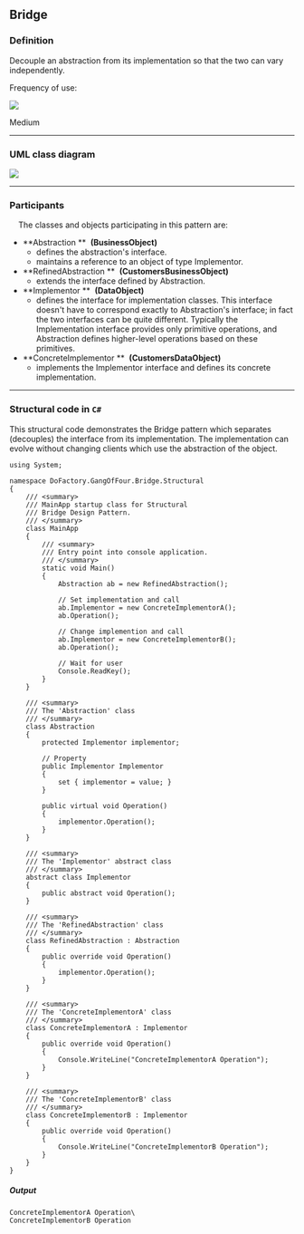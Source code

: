 Bridge
------

### Definition

Decouple an abstraction from its implementation so that the two can vary independently.

Frequency of use:

![](https://www.dofactory.com/images/use_medium.gif)

Medium

* * * * *

### UML class diagram

![](https://www.dofactory.com/images/diagrams/net/bridge.gif)

* * * * *

### Participants

    The classes and objects participating in this pattern are:

-   **Abstraction **  **(BusinessObject)**
    -   defines the abstraction's interface.
    -   maintains a reference to an object of type Implementor.
-   **RefinedAbstraction **  **(CustomersBusinessObject)**
    -   extends the interface defined by Abstraction.
-   **Implementor **  **(DataObject)**
    -   defines the interface for implementation classes. This interface doesn't have to correspond exactly to Abstraction's interface; in fact the two interfaces can be quite different. Typically the Implementation interface provides only primitive operations, and Abstraction defines higher-level operations based on these primitives.
-   **ConcreteImplementor **  **(CustomersDataObject)**
    -   implements the Implementor interface and defines its concrete implementation.

* * * * *

### Structural code in `C#`

This structural code demonstrates the Bridge pattern which separates (decouples) the interface from its implementation. The implementation can evolve without changing clients which use the abstraction of the object.

    using System;
    
    namespace DoFactory.GangOfFour.Bridge.Structural
    {
        /// <summary>
        /// MainApp startup class for Structural
        /// Bridge Design Pattern.
        /// </summary>
        class MainApp
        {
            /// <summary>
            /// Entry point into console application.
            /// </summary>
            static void Main()
            {
                Abstraction ab = new RefinedAbstraction();
    
                // Set implementation and call
                ab.Implementor = new ConcreteImplementorA();
                ab.Operation();
    
                // Change implemention and call
                ab.Implementor = new ConcreteImplementorB();
                ab.Operation();
    
                // Wait for user
                Console.ReadKey();
            }
        }
    
        /// <summary>
        /// The 'Abstraction' class
        /// </summary>
        class Abstraction
        {
            protected Implementor implementor;
    
            // Property
            public Implementor Implementor
            {
                set { implementor = value; }
            }
    
            public virtual void Operation()
            {
                implementor.Operation();
            }
        }
    
        /// <summary>
        /// The 'Implementor' abstract class
        /// </summary>
        abstract class Implementor
        {
            public abstract void Operation();
        }
    
        /// <summary>
        /// The 'RefinedAbstraction' class
        /// </summary>
        class RefinedAbstraction : Abstraction
        {
            public override void Operation()
            {
                implementor.Operation();
            }
        }
    
        /// <summary>
        /// The 'ConcreteImplementorA' class
        /// </summary>
        class ConcreteImplementorA : Implementor
        {
            public override void Operation()
            {
                Console.WriteLine("ConcreteImplementorA Operation");
            }
        }
    
        /// <summary>
        /// The 'ConcreteImplementorB' class
        /// </summary>
        class ConcreteImplementorB : Implementor
        {
            public override void Operation()
            {
                Console.WriteLine("ConcreteImplementorB Operation");
            }
        }
    }

##### Output

    ConcreteImplementorA Operation\
    ConcreteImplementorB Operation
